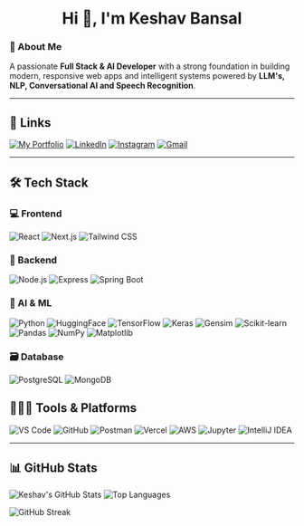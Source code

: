 <h1 align="center">Hi 👋, I'm Keshav Bansal</h1>


### 🚀 About Me  
A passionate **Full Stack & AI Developer** with a strong foundation in building modern, responsive web apps and intelligent systems powered by **LLM's, NLP, Conversational AI and Speech Recognition**.  


---

## 🔗 Links

[![My Portfolio](https://img.shields.io/badge/My%20Portfolio-000000?style=for-the-badge&logo=firefox&logoColor=white)](http://keshavbansal.vercel.app/)
[![LinkedIn](https://img.shields.io/badge/LinkedIn-0077B5?style=for-the-badge&logo=linkedin&logoColor=white)](https://www.linkedin.com/in/keshav-bansal01/)
[![Instagram](https://img.shields.io/badge/Instagram-E4405F?style=for-the-badge&logo=instagram&logoColor=white)](https://instagram.com/keshav.1304)
[![Gmail](https://img.shields.io/badge/Gmail-D14836?style=for-the-badge&logo=gmail&logoColor=white)](mailto:bansalkeshav1390@gmail.com)

---

## 🛠️ Tech Stack

### 💻 Frontend
![React](https://img.shields.io/badge/-React-61DAFB?logo=react&logoColor=black&style=flat-square)
![Next.js](https://img.shields.io/badge/-Next.js-000?logo=nextdotjs&logoColor=white&style=flat-square)
![Tailwind CSS](https://img.shields.io/badge/-TailwindCSS-38B2AC?logo=tailwind-css&logoColor=white&style=flat-square)

### 🔧 Backend
![Node.js](https://img.shields.io/badge/-Node.js-339933?logo=nodedotjs&logoColor=white&style=flat-square)
![Express](https://img.shields.io/badge/-Express.js-000000?logo=express&logoColor=white&style=flat-square)
![Spring Boot](https://img.shields.io/badge/-Spring%20Boot-6DB33F?logo=springboot&logoColor=white&style=flat-square)

### 🧠 AI & ML
![Python](https://img.shields.io/badge/-Python-3776AB?logo=python&logoColor=white&style=flat-square)
![HuggingFace](https://img.shields.io/badge/-HuggingFace-FCC624?logo=huggingface&logoColor=black&style=flat-square)
![TensorFlow](https://img.shields.io/badge/-TensorFlow-FF6F00?logo=tensorflow&logoColor=white&style=flat-square)
![Keras](https://img.shields.io/badge/-Keras-D00000?logo=keras&logoColor=white&style=flat-square)
![Gensim](https://img.shields.io/badge/-Gensim-00BFA6?style=flat-square&logo=gensim&logoColor=white)
![Scikit-learn](https://img.shields.io/badge/-Scikit--Learn-F7931E?logo=scikitlearn&logoColor=white&style=flat-square)
![Pandas](https://img.shields.io/badge/-Pandas-150458?logo=pandas&logoColor=white&style=flat-square)
![NumPy](https://img.shields.io/badge/-NumPy-013243?logo=numpy&logoColor=white&style=flat-square)
![Matplotlib](https://img.shields.io/badge/-Matplotlib-11557C?style=flat-square&logo=python&logoColor=white)


### 🗃️ Database
![PostgreSQL](https://img.shields.io/badge/-PostgreSQL-316192?logo=postgresql&logoColor=white&style=flat-square)
![MongoDB](https://img.shields.io/badge/-MongoDB-47A248?logo=mongodb&logoColor=white&style=flat-square)


## 🧑🏻‍💻 Tools & Platforms

![VS Code](https://img.shields.io/badge/VS%20Code-007ACC?style=for-the-badge&logo=visualstudiocode&logoColor=white)
![GitHub](https://img.shields.io/badge/GitHub-181717?style=for-the-badge&logo=github&logoColor=white)
![Postman](https://img.shields.io/badge/Postman-FF6C37?style=for-the-badge&logo=postman&logoColor=white)
![Vercel](https://img.shields.io/badge/Vercel-000000?style=for-the-badge&logo=vercel&logoColor=white)
![AWS](https://img.shields.io/badge/AWS-232F3E?style=for-the-badge&logo=amazonaws&logoColor=white)
![Jupyter](https://img.shields.io/badge/Jupyter-F37626?style=for-the-badge&logo=jupyter&logoColor=white)
![IntelliJ IDEA](https://img.shields.io/badge/IntelliJ%20IDEA-000000?style=for-the-badge&logo=intellijidea&logoColor=white)


---
## 📊 GitHub Stats  

![Keshav's GitHub Stats](https://github-readme-stats.vercel.app/api?username=keshav0100&show_icons=true&theme=tokyonight&count_private=true&hide=issues)
![Top Languages](https://github-readme-stats.vercel.app/api/top-langs/?username=keshav0100&layout=compact&theme=tokyonight)

![GitHub Streak](https://streak-stats.demolab.com/?user=keshav0100&theme=tokyonight&hide_border=true)


